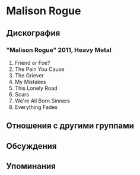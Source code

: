 # Malison Rogue



## Дискография

### "Malison Rogue" 2011, Heavy Metal

1.	 Friend or Foe?
2.	 The Pain You Cause
3.	 The Griever
4.	 My Mistakes
5.	 This Lonely Road
6.	 Scars
7.	 We're All Born Sinners
8.	 Everything Fades


## Отношения с другими группами


## Обсуждения


## Упоминания

